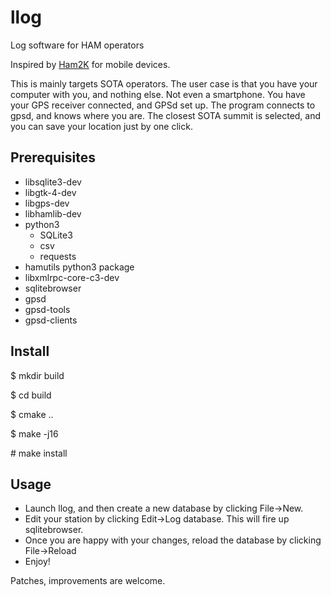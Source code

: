 # llog
Log software for HAM operators

Inspired by [Ham2K](https://play.google.com/store/apps/details?id=com.ham2k.polo.beta&hl=en-US) for mobile devices.

This is mainly targets SOTA operators. The user case is that you have
your computer with you, and nothing else. Not even a smartphone. You have your GPS receiver connected, and GPSd set up.
The program connects to gpsd, and knows where you are. The closest SOTA summit is selected, and you can save your location
just by one click.

## Prerequisites

* libsqlite3-dev
* libgtk-4-dev
* libgps-dev
* libhamlib-dev
* python3
    - SQLite3
    - csv
    - requests
* hamutils python3 package
* libxmlrpc-core-c3-dev
* sqlitebrowser
* gpsd
* gpsd-tools
* gpsd-clients

## Install

\$ mkdir build

\$ cd build

\$ cmake ..

\$ make -j16

\# make install

## Usage

* Launch llog, and then create a new database by clicking File->New.
* Edit your station by clicking Edit->Log database. This will fire up sqlitebrowser.
* Once you are happy with your changes, reload the database by clicking
File->Reload
* Enjoy!


Patches, improvements are welcome.
